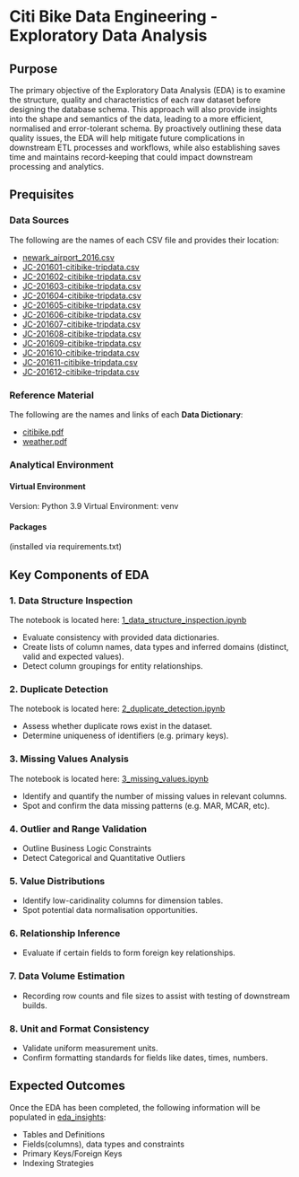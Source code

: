 # **Citi Bike Data Engineering  - Exploratory Data Analysis**

## Purpose
The primary objective of the Exploratory Data Analysis (EDA) is to examine the structure, quality and characteristics of each raw dataset before designing the database schema. This approach will also provide insights into the shape and semantics of the data, leading to a more efficient, normalised and error-tolerant schema. By proactively outlining these data quality issues, the EDA will help mitigate future complications in downstream ETL processes and workflows, while also establishing  saves time and maintains record-keeping that could impact downstream processing and analytics.

## Prequisites
### Data Sources
The following are the names of each CSV file and provides their location:
- [newark_airport_2016.csv](../data-sources/data/newark_airport_2016.csv)
- [JC-201601-citibike-tripdata.csv](../data-sources/data/JC-201601-citibike-tripdata.csv)
- [JC-201602-citibike-tripdata.csv](../data-sources/data/JC-201602-citibike-tripdata.csv)
- [JC-201603-citibike-tripdata.csv](../data-sources/data/JC-201603-citibike-tripdata.csv)
- [JC-201604-citibike-tripdata.csv](../data-sources/data/JC-201604-citibike-tripdata.csv)
- [JC-201605-citibike-tripdata.csv](../data-sources/data/JC-201605-citibike-tripdata.csv)
- [JC-201606-citibike-tripdata.csv](../data-sources/data/JC-201606-citibike-tripdata.csv)
- [JC-201607-citibike-tripdata.csv](../data-sources/data/JC-201607-citibike-tripdata.csv)
- [JC-201608-citibike-tripdata.csv](../data-sources/data/JC-201608-citibike-tripdata.csv)
- [JC-201609-citibike-tripdata.csv](../data-sources/data/JC-201609-citibike-tripdata.csv)
- [JC-201610-citibike-tripdata.csv](../data-sources/data/JC-201610-citibike-tripdata.csv)
- [JC-201611-citibike-tripdata.csv](../data-sources/data/JC-201611-citibike-tripdata.csv)
- [JC-201612-citibike-tripdata.csv](../data-sources/data/JC-201612-citibike-tripdata.csv)

### Reference Material
 The following are the names and links of each **Data Dictionary**:
- [citibike.pdf](../data-sources/data-dictionaries/citibike.pdf)
- [weather.pdf](../data-sources/data-dictionaries/weather.pdf)

### Analytical Environment
#### Virtual Environment
Version: Python 3.9
Virtual Environment: venv
#### Packages
(installed via requirements.txt)

## Key Components of EDA
### 1. Data Structure Inspection
The notebook is located here: [1_data_structure_inspection.ipynb](notebooks/1_data_structure_inspection.ipynb)
- Evaluate consistency with provided data dictionaries.
- Create lists of column names, data types and inferred domains (distinct, valid and expected values).
- Detect column groupings for entity relationships.


### 2. Duplicate Detection
The notebook is located here: [2_duplicate_detection.ipynb](notebooks/2_duplicate_detection.ipynb)
- Assess whether duplicate rows exist in the dataset.
- Determine uniqueness of identifiers (e.g. primary keys).

### 3. Missing Values Analysis
The notebook is located here: [3_missing_values.ipynb](notebooks/3_missing_values.ipynb)
- Identify and quantify the number of missing values in relevant columns.
- Spot and confirm the data missing patterns (e.g. MAR, MCAR, etc).

### 4. Outlier and Range Validation
- Outline Business Logic Constraints
- Detect Categorical and Quantitative Outliers

### 5. Value Distributions
- Identify low-caridinality columns for dimension tables.
- Spot potential data normalisation opportunities.

### 6. Relationship Inference
- Evaluate if certain fields to form foreign key relationships.

### 7. Data Volume Estimation
- Recording row counts and file sizes to assist with testing of downstream builds.

### 8. Unit and Format Consistency
- Validate uniform measurement units.
- Confirm formatting standards for fields like dates, times, numbers.

## Expected Outcomes
Once the EDA has been completed, the following information will be populated in [eda_insights](eda_insights.md):
- Tables and Definitions
- Fields(columns), data types and constraints
- Primary Keys/Foreign Keys
- Indexing Strategies